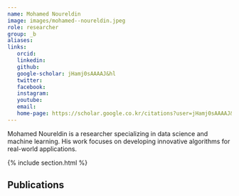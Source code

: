 ```yaml
---
name: Mohamed Noureldin
image: images/mohamed--noureldin.jpeg
role: researcher
group: _b
aliases:
links:
   orcid: 
   linkedin: 
   github: 
   google-scholar: jHamj0sAAAAJ&hl
   twitter: 
   facebook: 
   instagram: 
   youtube: 
   email: 
   home-page: https://scholar.google.co.kr/citations?user=jHamj0sAAAAJ&hl=en
---
```


Mohamed Noureldin is a researcher specializing in data science and machine learning. His work focuses on developing innovative algorithms for real-world applications.

{% include section.html %}
## Publications